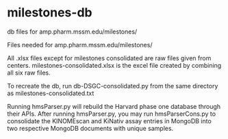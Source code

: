 # milestones-db
db files for amp.pharm.mssm.edu/milestones/

Files needed for amp.pharm.mssm.edu/milestones/

All .xlsx files except for milestones consolidated are raw files given from centers.
milestones-consolidated.xlsx is the excel file created by combining all six raw files.

To recreate the db, run db-DSGC-consolidated.py from the same directory as milestones-consolidated.txt

Running hmsParser.py will rebuild the Harvard phase one database through their APIs.
After running hmsParser.py, you may run hmsParserCons.py to consolidate the KINOMEscan and KiNativ assay entries in MongoDB into two respective MongoDB documents with unique samples.
